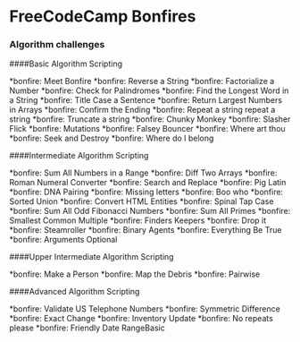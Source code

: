 # FreeCodeCamp Bonfires
### Algorithm challenges

####Basic Algorithm Scripting

*bonfire: Meet Bonfire
*bonfire: Reverse a String
*bonfire: Factorialize a Number
*bonfire: Check for Palindromes
*bonfire: Find the Longest Word in a String
*bonfire: Title Case a Sentence
*bonfire: Return Largest Numbers in Arrays
*bonfire: Confirm the Ending
*bonfire: Repeat a string repeat a string
*bonfire: Truncate a string
*bonfire: Chunky Monkey
*bonfire: Slasher Flick
*bonfire: Mutations
*bonfire: Falsey Bouncer
*bonfire: Where art thou
*bonfire: Seek and Destroy
*bonfire: Where do I belong

####Intermediate Algorithm Scripting
   
*bonfire: Sum All Numbers in a Range
*bonfire: Diff Two Arrays
*bonfire: Roman Numeral Converter
*bonfire: Search and Replace
*bonfire: Pig Latin
*bonfire: DNA Pairing
*bonfire: Missing letters
*bonfire: Boo who
*bonfire: Sorted Union
*bonfire: Convert HTML Entities
*bonfire: Spinal Tap Case
*bonfire: Sum All Odd Fibonacci Numbers
*bonfire: Sum All Primes
*bonfire: Smallest Common Multiple
*bonfire: Finders Keepers
*bonfire: Drop it
*bonfire: Steamroller
*bonfire: Binary Agents
*bonfire: Everything Be True
*bonfire: Arguments Optional

####Upper Intermediate Algorithm Scripting

*bonfire: Make a Person
*bonfire: Map the Debris
*bonfire: Pairwise
    
####Advanced Algorithm Scripting

*bonfire: Validate US Telephone Numbers
*bonfire: Symmetric Difference
*bonfire: Exact Change
*bonfire: Inventory Update
*bonfire: No repeats please
*bonfire: Friendly Date RangeBasic
